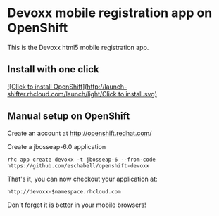 Devoxx mobile registration app on OpenShift
===========================================

This is the Devoxx html5 mobile registration app.


Install with one click
----------------------
[![Click to install OpenShift](http://launch-shifter.rhcloud.com/launch/light/Click to  install.svg)](https://openshift.redhat.com/app/console/application_type/custom?&cartridges[]=jbosseap-6&initial_git_url=https://github.com/eschabell/openshift-devoxx.git&name=devoxx)


Manual setup on OpenShift
-------------------------

Create an account at http://openshift.redhat.com/

Create a jbosseap-6.0 application

    rhc app create devoxx -t jbosseap-6 --from-code https://github.com/eschabell/openshift-devoxx
    
That's it, you can now checkout your application at:

    http://devoxx-$namespace.rhcloud.com

Don't forget it is better in your mobile browsers!
